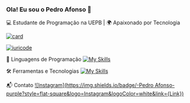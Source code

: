 ### Ola! Eu sou o Pedro Afonso 👋

💻 Estudante de Programação na UEPB | 🌍 Apaixonado por Tecnologia 

[![card](https://github-readme-stats.vercel.app/api?username=FelipeHM-code&theme=tokyonight&show_icons=true)](https://github.com/anuraghazra/github-readme-stats)

[![iuricode](https://github-readme-stats.vercel.app/api/top-langs/?username=FelipeHM-code&hide=html&layout=compact&theme=tokyonight)](https://github.com/anuraghazra/github-readme-stats)



🚀 Linguagens de Programação
[![My Skills](https://skillicons.dev/icons?i=c,java,py,js,html,css,react)](https://skillicons.dev)

🛠️ Ferramentas e Tecnologias
[![My Skills](https://skillicons.dev/icons?i=git,vscode,idea)](https://skillicons.dev)

📬 Contato
[![Instagram](https://img.shields.io/badge/-Pedro Afonso-purple?style=flat-square&logo=Instagram&logoColor=white&link={Link})](https://www.instagram.com/pedroaf0n/?hl=pt-br)
  
 
</div><br/>
